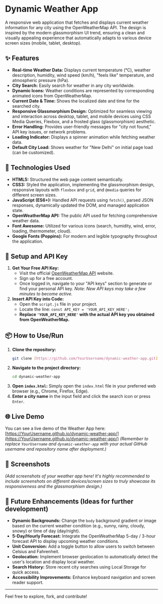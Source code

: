 # Dynamic Weather App
A responsive web application that fetches and displays current weather information for any city using the OpenWeatherMap API. The design is inspired by the modern glassmorphism UI trend, ensuring a clean and visually appealing experience that automatically adapts to various device screen sizes (mobile, tablet, desktop).

## ✨ Features

* **Real-time Weather Data:** Displays current temperature (°C), weather description, humidity, wind speed (km/h), "feels like" temperature, and atmospheric pressure (hPa).
* **City Search:** Easily search for weather in any city worldwide.
* **Dynamic Icons:** Weather conditions are represented by corresponding animated icons from OpenWeatherMap.
* **Current Date & Time:** Shows the localized date and time for the searched city.
* **Responsive Glassmorphism Design:** Optimized for seamless viewing and interaction across desktop, tablet, and mobile devices using CSS Media Queries, Flexbox, and a frosted glass (glassmorphism) aesthetic.
* **Error Handling:** Provides user-friendly messages for "city not found," API key issues, or network problems.
* **Loading Indicator:** Displays a spinner animation while fetching weather data.
* **Default City Load:** Shows weather for "New Delhi" on initial page load (can be customized).

## 🚀 Technologies Used

* **HTML5:** Structured the web page content semantically.
* **CSS3:** Styled the application, implementing the glassmorphism design, responsive layouts with `flexbox` and `grid`, and `@media` queries for different screen sizes.
* **JavaScript (ES6+):** Handled API requests using `fetch()`, parsed JSON responses, dynamically updated the DOM, and managed application state.
* **OpenWeatherMap API:** The public API used for fetching comprehensive weather data.
* **Font Awesome:** Utilized for various icons (search, humidity, wind, error, loading, thermometer, cloud).
* **Google Fonts (Poppins):** For modern and legible typography throughout the application.

## 🔑 Setup and API Key

1.  **Get Your Free API Key:**
    * Visit the official [OpenWeatherMap API](https://openweathermap.org/api) website.
    * Sign up for a free account.
    * Once logged in, navigate to your "API keys" section to generate or find your personal API key. *Note: New API keys may take a few minutes to become active.*
2.  **Insert API Key into Code:**
    * Open the `script.js` file in your project.
    * Locate the line: `const API_KEY = 'YOUR_API_KEY_HERE';`
    * **Replace `'YOUR_API_KEY_HERE'` with the actual API key you obtained from OpenWeatherMap.**

## 📦 How to Use/Run

1.  **Clone the repository:**
    ```bash
    git clone [https://github.com/YourUsername/dynamic-weather-app.git](https://github.com/YourUsername/dynamic-weather-app.git)
    ```
2.  **Navigate to the project directory:**
    ```bash
    cd dynamic-weather-app
    ```
3.  **Open `index.html`:** Simply open the `index.html` file in your preferred web browser (e.g., Chrome, Firefox, Edge).
4.  **Enter a city name** in the input field and click the search icon or press `Enter`.

## 🌐 Live Demo

You can see a live demo of the Weather App here:
[https://YourUsername.github.io/dynamic-weather-app/](https://YourUsername.github.io/dynamic-weather-app/)
*(Remember to replace `YourUsername` and `dynamic-weather-app` with your actual GitHub username and repository name after deployment.)*

## 📸 Screenshots

*(Add screenshots of your weather app here! It's highly recommended to include screenshots on different devices/screen sizes to truly showcase its responsiveness and the glassmorphism design.)*

## 📝 Future Enhancements (Ideas for further development)

* **Dynamic Backgrounds:** Change the `body` background gradient or image based on the current weather condition (e.g., sunny, rainy, cloudy, snowy) or time of day (day/night).
* **5-Day/Hourly Forecast:** Integrate the OpenWeatherMap 5-day / 3-hour forecast API to display upcoming weather conditions.
* **Unit Conversion:** Add a toggle button to allow users to switch between Celsius and Fahrenheit.
* **Geolocation:** Implement browser geolocation to automatically detect the user's location and display local weather.
* **Search History:** Store recent city searches using Local Storage for quick access.
* **Accessibility Improvements:** Enhance keyboard navigation and screen reader support.

---

Feel free to explore, fork, and contribute!
